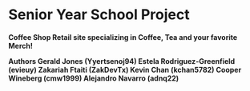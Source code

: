<h1> Senior Year School Project </h1>
<h4>Coffee Shop Retail site specializing in Coffee, Tea and your favorite Merch!</hr>

Authors
Gerald Jones (Yyertsenoj94)
Estela Rodriguez-Greenfield (evieuy)
Zakariah Ftaiti (ZakDevTx)
Kevin Chan (kchan5782)
Cooper Wineberg (cmw1999)
Alejandro Navarro (adnq22)
